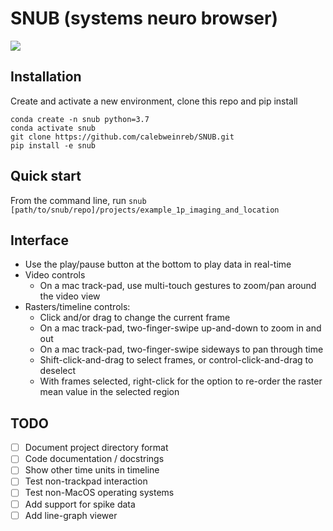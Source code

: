 # SNUB (systems neuro browser)

![](https://github.com/calebweinreb/SNUB/blob/main/docs/screen_capture.gif)


## Installation
Create and activate a new environment, clone this repo and pip install
```
conda create -n snub python=3.7
conda activate snub
git clone https://github.com/calebweinreb/SNUB.git
pip install -e snub
```

## Quick start
From the command line, run
`snub [path/to/snub/repo]/projects/example_1p_imaging_and_location`

## Interface
- Use the play/pause button at the bottom to play data in real-time
- Video controls
  - On a mac track-pad, use multi-touch gestures to zoom/pan around the video view
- Rasters/timeline controls:
  - Click and/or drag to change the current frame
  - On a mac track-pad, two-finger-swipe up-and-down to zoom in and out
  - On a mac track-pad, two-finger-swipe sideways to pan through time
  - Shift-click-and-drag to select frames, or control-click-and-drag to deselect
  - With frames selected, right-click for the option to re-order the raster mean value in the selected region

## TODO
- [ ] Document project directory format
- [ ] Code documentation / docstrings
- [ ] Show other time units in timeline
- [ ] Test non-trackpad interaction
- [ ] Test non-MacOS operating systems
- [ ] Add support for spike data
- [ ] Add line-graph viewer
